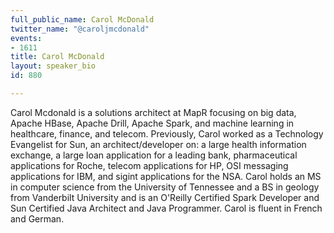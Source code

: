 ```yaml
---
full_public_name: Carol McDonald
twitter_name: "@caroljmcdonald"
events:
- 1611
title: Carol McDonald
layout: speaker_bio
id: 880

---
```

Carol Mcdonald is a solutions architect at MapR focusing on big data, Apache HBase, Apache Drill, Apache Spark, and machine learning in healthcare, finance, and telecom. Previously, Carol worked as a Technology Evangelist for Sun, an architect/developer on: a large health information exchange, a large loan application for a leading bank,  pharmaceutical applications for Roche,   telecom applications for HP, OSI messaging applications for IBM, and sigint applications for the NSA. Carol holds an MS in computer science from the University of Tennessee and a BS in geology from Vanderbilt University and is an O'Reilly Certified Spark Developer and Sun Certified Java Architect and Java Programmer. Carol is fluent in French and German. 